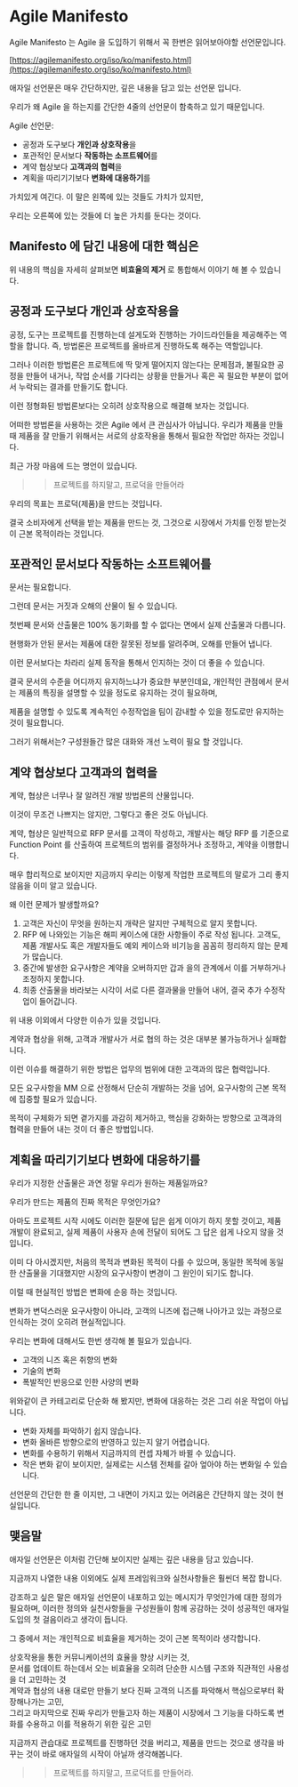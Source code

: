 # Agile Manifesto

Agile Manifesto 는 Agile 을 도입하기 위해서 꼭 한번은 읽어보아야할 선언문입니다.

[https://agilemanifesto.org/iso/ko/manifesto.html](https://agilemanifesto.org/iso/ko/manifesto.html)

애자일 선언문은 매우 간단하지만, 깊은 내용을 담고 있는 선언문 입니다.

우리가 왜 Agile 을 하는지를 간단한 4줄의 선언문이 함축하고 있기 때문입니다.

Agile 선언문:

- 공정과 도구보다 **개인과 상호작용**을
- 포관적인 문서보다 **작동하는 소프트웨어**를
- 계약 협상보다 **고객과의 협력**을
- 계획을 따리기기보다 **변화에 대응하기**를

가치있게 여긴다. 이 말은 왼쪽에 있는 것들도 가치가 있지만,

우리는 오른쪽에 있는 것들에 더 높은 가치를 둔다는 것이다.

## Manifesto 에 담긴 내용에 대한 핵심은

위 내용의 핵심을 자세히 살펴보면 **비효율의 제거** 로 통합해서 이야기 해 볼 수 있습니다.

## 공정과 도구보다 **개인과 상호작용**을

공정, 도구는 프로젝트를 진행하는데 설게도와 진행하는 가이드라인들을 제공해주는 역할을 합니다. 즉, 방법론은 프로젝트를 올바르게 진행하도록 해주는 역할입니다.

그러나 이러한 방법론은 프로젝트에 딱 맞게 떨어지지 않는다는 문제점과, 불필요한 공정을 만들어 내거나, 작업 순서를 기다리는 상황을 만들거나 혹은 꼭 필요한 부분이 없어서 누락되는 결과를 만들기도 합니다.

이런 정형화된 방법론보다는 오히려 상호작용으로 해결해 보자는 것입니다.

어떠한 방법론을 사용하는 것은 Agile 에서 큰 관심사가 아닙니다. 우리가 제품을 만들때 제품을 잘 만들기 위해서는 서로의 상호작용을 통해서 필요한 작업만 하자는 것입니다.

최근 가장 마음에 드는 명언이 있습니다.

> > 프로젝트를 하지말고, 프로덕을 만들어라

우리의 목표는 프로덕(제품)을 만드는 것입니다.

결국 소비자에게 선택을 받는 제품을 만드는 것, 그것으로 시장에서 가치를 인정 받는것이 근본 목적이라는 것입니다.

## 포관적인 문서보다 **작동하는 소프트웨어**를

문서는 필요합니다.

그런데 문서는 거짓과 오해의 산물이 될 수 있습니다.

첫번째 문서와 산출물은 100% 동기화를 할 수 없다는 면에서 실제 산출물과 다릅니다.

현행화가 안된 문서는 제품에 대한 잘못된 정보를 알려주며, 오해를 만들어 냅니다.

이런 문서보다는 차라리 실제 동작을 통해서 인지하는 것이 더 좋을 수 있습니다.

결국 문서의 수준을 어디까지 유지하느냐가 중요한 부분인데요, 개인적인 관점에서 문서는 제품의 특징을 설명할 수 있을 정도로 유지하는 것이 필요하며,

제품을 설명할 수 있도록 계속적인 수정작업을 팀이 감내할 수 있을 정도로만 유지하는 것이 필요합니다.

그러기 위해서는? 구성원들간 많은 대화와 개선 노력이 필요 할 것입니다.

## 계약 협상보다 **고객과의 협력**을

계약, 협상은 너무나 잘 알려진 개발 방법론의 산물입니다.

이것이 무조건 나쁘지는 않지만, 그렇다고 좋은 것도 아닙니다.

계약, 협상은 일반적으로 RFP 문서를 고객이 작성하고, 개발사는 해당 RFP 를 기준으로 Function Point 를 산출하여 프로젝트의 범위를 결정하거나 조정하고, 계약을 이행합니다.

매우 합리적으로 보이지만 지금까지 우리는 이렇게 작업한 프로젝트의 말로가 그리 좋지 않음을 이미 알고 있습니다.

왜 이런 문제가 발생할까요?

1. 고객은 자신이 무엇을 원하는지 개략은 알지만 구체적으로 알지 못합니다.
2. RFP 에 나와있는 기능은 해피 케이스에 대한 사항들이 주로 작성 됩니다. 고객도, 제품 개발사도 혹은 개발자들도 예외 케이스와 비기능을 꼼꼼히 정리하지 않는 문제가 많습니다.
3. 중간에 발생한 요구사항은 계약을 오버하지만 갑과 을의 관계에서 이를 거부하거나 조정하지 못합니다.
4. 최종 산출물을 바라보는 시각이 서로 다른 결과물을 만들어 내어, 결국 추가 수정작업이 들어갑니다.

위 내용 이외에서 다양한 이슈가 있을 것입니다.

계약과 협상을 위해, 고객과 개발사가 서로 협의 하는 것은 대부분 불가능하거나 실패합니다.

이런 이슈를 해결하기 위한 방법은 업무의 범위에 대한 고객과의 많은 협력입니다.

모든 요구사항을 MM 으로 산정해서 단순히 개발하는 것을 넘어, 요구사항의 근본 목적에 집중할 필요가 있습니다.

목적이 구체화가 되면 곁가지를 과감히 제거하고, 핵심을 강화하는 방향으로 고객과의 협력을 만들어 내는 것이 더 좋은 방법입니다.

## 계획을 따리기기보다 **변화에 대응하기**를

우리가 지정한 산출물은 과연 정말 우리가 원하는 제품일까요?

우리가 만드는 제품의 진짜 목적은 무엇인가요?

아마도 프로젝트 시작 시에도 이러한 질문에 답은 쉽게 이야기 하지 못할 것이고, 제품 개발이 완료되고, 실제 제품이 사용자 손에 전달이 되어도 그 답은 쉽게 나오지 않을 것입니다.

이미 다 아시겠지만, 처음의 목적과 변화된 목적이 다를 수 있으며, 동일한 목적에 동일한 산출물을 기대했지만 시장의 요구사항이 변경이 그 원인이 되기도 합니다.

이럴 때 현실적인 방법은 변화에 순응 하는 것입니다.

변화가 변덕스러운 요구사항이 아니라, 고객의 니즈에 접근해 나아가고 있는 과정으로 인식하는 것이 오히려 현실적입니다.

우리는 변화에 대해서도 한번 생각해 볼 필요가 있습니다.

- 고객의 니즈 혹은 취향의 변화
- 기술의 변화
- 폭발적인 반응으로 인한 사양의 변화

위와같이 큰 카테고리로 단순화 해 봤지만, 변화에 대응하는 것은 그리 쉬운 작업이 아닙니다.

- 변화 자체를 파악하기 쉽지 않습니다.
- 변화 올바른 방향으로의 반영하고 있는지 알기 어렵습니다.
- 변화를 수용하기 위해서 지금까지의 컨셉 자체가 바뀔 수 있습니다.
- 작은 변화 같이 보이지만, 실제로는 시스템 전체를 갈아 엎아야 하는 변화일 수 있습니다.

선언문의 간단한 한 줄 이지만, 그 내면이 가지고 있는 어려움은 간단하지 않는 것이 현실입니다.

## 맺음말

애자일 선언문은 이처럼 간단해 보이지만 실제는 깊은 내용을 담고 있습니다.

지금까지 나열한 내용 이외에도 실제 프레임워크와 실천사항들은 훨씬더 복잡 합니다. 

강조하고 싶은 말은 애자일 선언문이 내포하고 있는 메시지가 무엇인가에 대한 정의가 필요하며, 이러한 정의와 실천사항들을 구성원들이 함께 공감하는 것이 성공적인 애자일 도입의 첫 걸음이라고 생각이 듭니다.

그 중에서 저는 개인적으로 비효율을 제거하는 것이 근본 목적이라 생각합니다.

상호작용을 통한 커뮤니케이션의 효율을 향상 시키는 것, <br/>
문서를 업데이트 하는데서 오는 비효율을 오히려 단순한 시스템 구조와 직관적인 사용성을 더 고민하는 것<br/>
계약과 협상의 내용 대로만 만들기 보다 진짜 고객의 니즈를 파악해서 핵심으로부터 확장해나가는 고민,<br/>
그리고 마지막으로 진짜 우리가 만들고자 하는 제품이 시장에서 그 기능을 다하도록 변화를 수용하고 이를 적용하기 위한 깊은 고민<br/>

지금까지 관습대로 프로젝트를 진행하던 것을 버리고, 제품을 만드는 것으로 생각을 바꾸는 것이 바로 애자일의 시작이 아닐까 생각해봅니다.

> > 프로젝트를 하지말고, 프로덕트를 만들어라.
